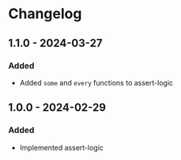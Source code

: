 # Changelog

## 1.1.0 - 2024-03-27

### Added

- Added `some` and `every` functions to assert-logic

## 1.0.0 - 2024-02-29

### Added

- Implemented assert-logic
